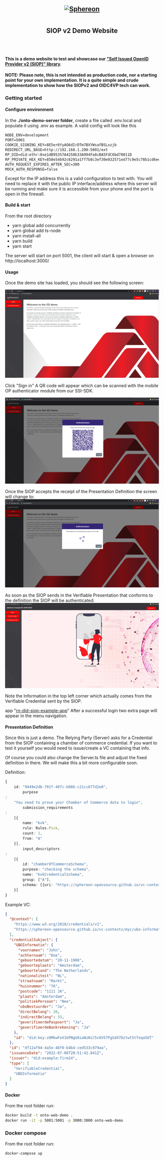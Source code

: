 <h2 style="text-align: center; vertical-align: middle">
    <center><a href="https://www.sphereon.com"><img src="https://sphereon.com/content/themes/sphereon/assets/img/logo.svg" alt="Sphereon" width="320" style="vertical-align: middle" ></a></center>

<br>SIOP v2 Demo Website      
<br>
<br>
</h2>

#### This is a demo website to test and showcase our ["Self Issued OpenID Provider v2 (SIOP)" library](https://github.com/Sphereon-Opensource/did-auth-siop).

**NOTE: Please note, this is not intended as production code, nor a starting point for your own implementation.
It is a quite simple and crude implementation to show how the SIOPv2 and OIDC4VP tech can work.**

### Getting started

#### Configure environment

In the **./onto-demo-server folder**, create a file called .env.local and populate it using .env as example. A valid
config will look like this

```dotenv
NODE_ENV=development
PORT=5001
COOKIE_SIGNING_KEY=8E5er6YyAO6dIrDTm7BXYWsafBSLxzjb
REDIRECT_URL_BASE=http://192.168.1.200:5001/ext
RP_DID=did:ethr:0xe1dB95357A4258b33A994Fa8cBA5FdC6bd70011D
RP_PRIVATE_HEX_KEY=850e54b92c6291a1ff7b8c3ef30e032571ed77c9e5c78b1cd6ee5fec4fea984f
AUTH_REQUEST_EXPIRES_AFTER_SEC=300
MOCK_AUTH_RESPONSE=false
```

Except for the IP address this is a valid configuration to test with. You will need to replace it with the public IP
interface/address where this
server will be running and make sure it is accessible from your phone and the port is open in the firewall.

#### Build & start

From the root directory

- yarn global add concurrently
- yarn global add ts-node
- yarn install-all
- yarn build
- yarn start

The server will start on port 5001, the client will start & open a browser on http://localhost:3000/

#### Usage

Once the demo site has loaded, you should see the following screen:

![/resources/start-screen.png](/resources/start-screen.png)

Click "Sign in"
A QR code will appear which can be scanned with the mobile OP authenticator module from our SSI-SDK.

![login-qr-screen.png](resources/login-qr-screen.png)


Once the SIOP accepts the receipt of the Presentation Definition the screen will change to:
![login-wait-def-screen.png](resources/login-wait-def-screen.png)


As soon as the SIOP sends in the Verifiable Presentation that conforms to the definition the SIOP will be authenticated:
![login-wait-def-screen.png](resources/vp-received-screen.png)

Note the Information in the top left corner which actually comes from the Verifiable Credential sent by the SIOP.


app "[rn-did-siop-example-app](https://github.com/Sphereon-OpenSource/rn-did-siop-example-app)"
After a successful login two extra page will appear in the menu navigation.

#### Presentation Definition

Since this is just a demo. The Relying Party (Server) asks for a Credential from the SIOP containing a chamber of
commerce credential.
If you want to test it yourself you would need to issue/create a VC containing that info.

Of course you could also change the Server.ts file and adjust the fixed definition in there. We will make this a bit
more configurable soon.

Definition:

````typescript
{
    id: "9449e2db-791f-407c-b086-c21cc677d2e0",
        purpose
:
    "You need to prove your Chamber of Commerce data to login",
        submission_requirements
:
    [{
        name: "kvk",
        rule: Rules.Pick,
        count: 1,
        from: "A"
    }],
        input_descriptors
:
    [{
        id: "chamberOfCommerceSchema",
        purpose: "checking the schema",
        name: "kvkCredentialSchema",
        group: ["A"],
        schema: [{uri: "https://sphereon-opensource.github.io/vc-contexts/myc/bedrijfsinformatie-v1.jsonld"}]
    }]
}
````

Example VC:

````json
{
  "@context": [
    "https://www.w3.org/2018/credentials/v1",
    "https://sphereon-opensource.github.io/vc-contexts/myc/ubo-informatie-v1.jsonld"
  ],
  "credentialSubject": {
    "UBOInformatie": {
      "voornamen": "John",
      "achternaam": "Doe",
      "geboortedatum": "20-11-1988",
      "geboorteplaats": "Amsterdam",
      "geboorteland": "The Netherlands",
      "nationaliteit": "NL",
      "straatnaam": "Markt",
      "huisnummer": "76",
      "postcode": "1111 JA",
      "plaats": "Amsterdam",
      "politiekPersoon": "Nee",
      "uboBestuurder": "Ja",
      "directBelang": 20,
      "indirectBelang": 33,
      "geverifieerdePaspoort": "Ja",
      "geverifieerdeBankrekening": "Ja"
    },
    "id": "did:key:z6MkwFoX1bPNgU8iaNzNiC5c6V57PgSdX7Dztwt5tTeqa5UT"
  },
  "id": "df12af94-4a5e-48f0-b4b4-ced533c979aa",
  "issuanceDate": "2022-07-06T20:51:42.841Z",
  "issuer": "did:example:firm24",
  "type": [
    "VerifiableCredential",
    "UBOInformatie"
  ]
}
````

#### Docker

From the root folder run:

```bash
docker build -t onto-web-demo .
docker run -it -p 5001:5001 -p 3000:3000 onto-web-demo
```

### Docker compose

From the root folder run:

```bash
docker-compose up
```

